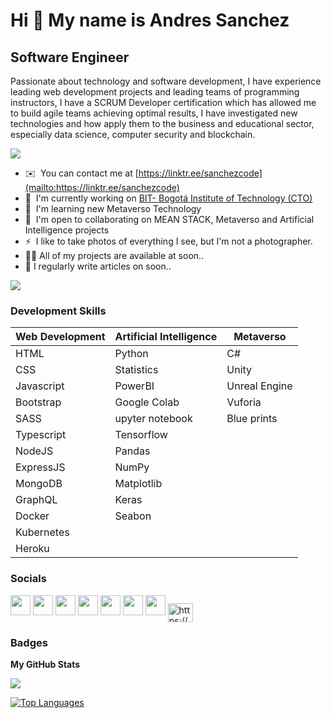 
Hi 👋 My name is Andres Sanchez
===============================

Software Engineer
-----------------

Passionate about technology and software development, I have experience leading web development projects and leading teams of programming instructors, I have a SCRUM Developer certification which has allowed me to build agile teams achieving optimal results, I have investigated new technologies and how apply them to the business and educational sector, especially data science, computer security and blockchain.

<a href="https://www.twitch.tv/sanchezcode" target="_blank" rel="noreferrer"><img
src="https://img.shields.io/twitch/status/ansalox?logo=twitchsx&style=for-the-badge&color=0891b2&labelColor=1c1917&label=TWITCH+STATUS" /></a>

* ✉️  You can contact me at [https://linktr.ee/sanchezcode](mailto:https://linktr.ee/sanchezcode)
* 🚀  I'm currently working on [BIT- Bogotá Institute of Technology (CTO)](http://bit.institute)
* 🧠  I'm learning new Metaverso Technology
* 🤝  I'm open to collaborating on MEAN STACK, Metaverso and Artificial Intelligence projects
* ⚡  I like to take photos of everything I see, but I'm not a photographer.
* 👨‍💻 All of my projects are available at soon..
* 📝 I regularly write articles on soon..

<a href="https://www.twitter.com/sanchezcode" target="_blank" rel="noreferrer"><img
src="https://img.shields.io/twitter/follow/sanchezcode?logo=twitter&style=for-the-badge&color=0891b2&labelColor=1c1917"
/></a>

### Development Skills

| Web Development  | Artificial Intelligence | Metaverso |
| ------------- | ------------- | ------------ |
| HTML  |Python | C# |
| CSS  | Statistics  | Unity |
| Javascript  | PowerBI | Unreal Engine| 
| Bootstrap  | Google Colab  | Vuforia | 
| SASS  | upyter notebook | Blue prints | 
| Typescript  | Tensorflow |  | 
| NodeJS  | Pandas  | |
| ExpressJS  | NumPy  | |
| MongoDB  | Matplotlib  |  | 
| GraphQL  | Keras  |  | 
| Docker  | Seabon  | | 
| Kubernetes  |   |  | 
| Heroku  |   |  |


### Socials

<p align="left"> <a href="https://www.github.com/sanchezcode" target="_blank" rel="noreferrer"><img src="https://raw.githubusercontent.com/danielcranney/readme-generator/main/public/icons/socials/github.svg" width="32" height="32" /></a> <a href="http://www.instagram.com/sanchezcode" target="_blank" rel="noreferrer"><img src="https://raw.githubusercontent.com/danielcranney/readme-generator/main/public/icons/socials/instagram.svg" width="32" height="32" /></a> <a href="https://www.linkedin.com/in/sanchezcode" target="_blank" rel="noreferrer"><img src="https://raw.githubusercontent.com/danielcranney/readme-generator/main/public/icons/socials/linkedin.svg" width="32" height="32" /></a> <a href="https://www.stackoverflow.com/users/sanchezcode" target="_blank" rel="noreferrer"><img src="https://raw.githubusercontent.com/danielcranney/readme-generator/main/public/icons/socials/stackoverflow.svg" width="32" height="32" /></a> <a href="https://www.twitter.com/sanchezcode" target="_blank" rel="noreferrer"><img src="https://raw.githubusercontent.com/danielcranney/readme-generator/main/public/icons/socials/twitter.svg" width="32" height="32" /></a> <a href="https://www.youtube.com/c/sanchezcodechanel" target="_blank" rel="noreferrer"><img src="https://raw.githubusercontent.com/danielcranney/readme-generator/main/public/icons/socials/youtube.svg" width="32" height="32" /></a> <a href="https://www.twitch.tv/sanchezcode" target="_blank" rel="noreferrer"><img src="https://raw.githubusercontent.com/danielcranney/readme-generator/main/public/icons/socials/twitch.svg" width="32" height="32" /></a>
<a href="https://discord.gg/xdP96d5BeU" target="_blank"><img align="center" src="https://raw.githubusercontent.com/rahuldkjain/github-profile-readme-generator/master/src/images/icons/Social/discord.svg" alt="https://discord.gg/fSW3QjqmWt" height="30" width="40" /></a>
</p>

### Badges

<b>My GitHub Stats</b>

<a href="http://www.github.com/sanchezcode"><img src="https://github-readme-streak-stats.herokuapp.com/?user=sanchezcode&stroke=ffffff&background=1c1917&ring=0891b2&fire=0891b2&currStreakNum=ffffff&currStreakLabel=0891b2&sideNums=ffffff&sideLabels=ffffff&dates=ffffff&hide_border=true" /></a>

<a href="https://github.com/sanchezcode" align="left"><img src="https://github-readme-stats.vercel.app/api/top-langs/?username=sanchezcode&langs_count=10&title_color=0891b2&text_color=ffffff&icon_color=0891b2&bg_color=1c1917&hide_border=true&locale=en&custom_title=Top%20%Languages" alt="Top Languages" /></a>
